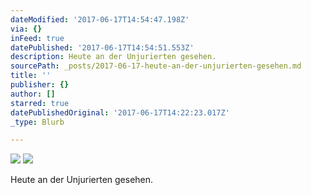 ```yaml
---
dateModified: '2017-06-17T14:54:47.198Z'
via: {}
inFeed: true
datePublished: '2017-06-17T14:54:51.553Z'
description: Heute an der Unjurierten gesehen.
sourcePath: _posts/2017-06-17-heute-an-der-unjurierten-gesehen.md
title: ''
publisher: {}
author: []
starred: true
datePublishedOriginal: '2017-06-17T14:22:23.017Z'
_type: Blurb

---
```

![](https://the-grid-user-content.s3-us-west-2.amazonaws.com/38f82be1-155f-400c-88c1-189f07f15448.jpg)
![](https://s3-us-west-2.amazonaws.com/the-grid-img/p/2e23a52cb19fa9db2dae0ac4745e58e5e498ec38.jpg)

Heute an der Unjurierten gesehen.